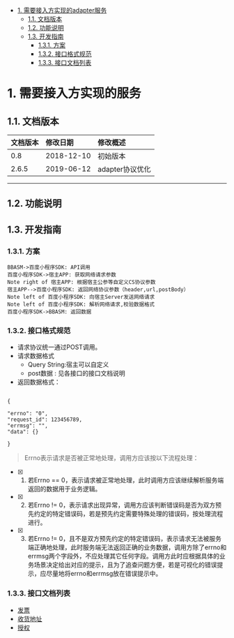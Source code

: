 <!-- TOC -->

- [1. 需要接入方实现的adapter服务](#1-需要接入方实现的adapter服务)
    - [1.1. 文档版本](#11-文档版本)
    - [1.2. 功能说明](#12-功能说明)
    - [1.3. 开发指南](#13-开发指南)
        - [1.3.1. 方案](#131-方案)
        - [1.3.2. 接口格式规范](#132-接口格式规范)
        - [1.3.3. 接口文档列表](#133-接口文档列表)

<!-- /TOC -->
# 1. 需要接入方实现的服务
## 1.1. 文档版本

|文档版本|修改日期|修改概述|
|:--|:--|:--|
|0.8|2018-12-10|初始版本|
|2.6.5|2019-06-12|adapter协议优化|

--------------------------
## 1.2. 功能说明

## 1.3. 开发指南

### 1.3.1. 方案

```sequence
BBASM->百度小程序SDK: API调用
百度小程序SDK->宿主APP: 获取网络请求参数
Note right of 宿主APP: 根据宿主公参等自定义CS协议参数
宿主APP-->百度小程序SDK: 返回网络协议参数（header,url,postBody）
Note left of 百度小程序SDK: 向宿主Server发送网络请求
Note left of 百度小程序SDK: 解析网络请求,校验数据格式
百度小程序SDK->BBASM: 返回数据
```
### 1.3.2. 接口格式规范

* 请求协议统一通过POST调用。
* 请求数据格式
  * Query String:宿主可以自定义
  * post数据 : 见各接口的接口文档说明
* 返回数据格式：

```

{         

"errno": "0",         
"request_id": 123456789,         
"errmsg": "",         
"data": {}

}

```

>  Errno表示请求是否被正常地处理，调用方应该按以下流程处理：

* [x] 1. 若Errno == 0，表示请求被正常地处理，此时调用方应该继续解析服务端返回的数据用于业务逻辑。
* [x] 2. 若Errno != 0，表示请求出现异常，调用方应该判断错误码是否为双方预先约定的特定错误码，若是预先约定需要特殊处理的错误码，按处理流程进行。
* [x] 3. 若Errno != 0，且不是双方预先约定的特定错误码，表示请求无法被服务端正确地处理，此时服务端无法返回正确的业务数据，调用方除了errno和errmsg两个字段外，不应处理其它任何字段。调用方此时应根据具体的业务场景决定给出对应的提示，且为了追查问题方便，若是可视化的错误提示，应尽量地将errno和errmsg放在错误提示中。

### 1.3.3. 接口文档列表
* [发票](发票.md)
* [收货地址](收货地址.md)
* [授权](授权.md)



